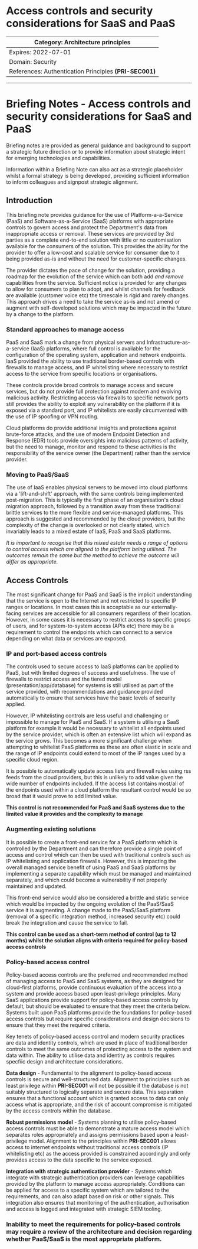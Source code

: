 
# Access controls and security considerations for SaaS and PaaS

| Category: Architecture principles
------------------------|
| Expires: 2022-07-01
| Domain: Security
| References: Authentication Principles **(PRI-SEC001)**
---

# Briefing Notes - Access controls and security considerations for SaaS and PaaS

Briefing notes are provided as general guidance and background to support a strategic future direction or to provide information about strategic intent for emerging technologies and capabilities.

Information within a Briefing Note can also act as a strategic placeholder whilst a formal strategy is being developed, providing sufficient information to inform colleagues and signpost strategic alignment.

## Introduction

This briefing note provides guidance for the use of Platform-a-a-Service (PaaS) and Software-as-a-Service (SaaS) platforms with appropriate controls to govern access and protect the Department's data from inappropriate access or removal. These services are provided by 3rd parties as a complete end-to-end solution with little or no customisation available for the consumers of the solution. This provides the ability for the provider to offer a low-cost and scalable service for consumer due to it being provided as-is and without the need for customer-specific changes.

The provider dictates the pace of change for the solution, providing a roadmap for the evolution of the service which can both add *and remove* capabilities from the service. Sufficient notice is provided for any changes to allow for consumers to plan to adopt, and whilst channels for feedback are available (customer voice etc) the timescale is rigid and rarely changes. This approach drives a need to take the service as-is and not amend or augment with self-developed solutions which may be impacted in the future by a change to the platform.

### Standard approaches to manage access

PaaS and SaaS mark a change from physical servers and Infrastructure-as-a-service (IaaS) platforms, where full control is available for the configuration of the operating system, application and network endpoints. IaaS provided the ability to use traditional border-based controls with firewalls to manage access, and IP whitelisting where necessary to restrict access to the service from specific locations or organisations.

These controls provide broad controls to manage access and secure services, but do not provide full protection against modern and evolving malicious activity. Restricting access via firewalls to specific network ports still provides the ability to exploit any vulnerability on the platform if it is exposed via a standard port, and IP whitelists are easily circumvented with the use of IP spoofing or VPN routing.

Cloud platforms do provide additional insights and protections against brute-force attacks, and the use of modern Endpoint Detection and Response (EDR) tools provide oversights into malicious patterns of activity, but the need to manage, monitor and respond to these activities is the responsibility of the service owner (the Department) rather than the service provider.

### Moving to PaaS/SaaS

The use of IaaS enables physical servers to be moved into cloud platforms via a 'lift-and-shift' approach, with the same controls being implemented post-migration. This is typically the first phase of an organisation's cloud migration approach, followed by a transition away from these traditional brittle services to the more flexible and service-managed platforms. This approach is suggested and recommended by the cloud providers, but the complexity of the change is overlooked or not clearly stated, which invariably leads to a mixed estate of IaaS, PaaS and SaaS platforms.

*It is important to recognise that this mixed estate needs a range of options to control access which are aligned to the platform being utilised. The outcomes remain the same but the method to achieve the outcome will differ as appropriate.*

## Access Controls

The most significant change for PaaS and SaaS is the implicit understanding that the service is open to the Internet and not restricted to specific IP ranges or locations. In most cases this is acceptable as our externally-facing services are accessible for all consumers regardless of their location. However, in some cases it is necessary to restrict access to specific groups of users, and for system-to-system access (APIs etc) there may be a requirement to control the endpoints which can connect to a service depending on what data or services are exposed.

### IP and port-based access controls

The controls used to secure access to IaaS platforms can be applied to PaaS, but with limited degrees of success and usefulness. The use of firewalls to restrict access and the tiered model (presentation/app/database) for systems is still utilised as part of the service provided, with recommendations and guidance provided automatically to ensure that services have the basic levels of security applied.

However, IP whitelisting controls are less useful and challenging or impossible to manage for PaaS and SaaS. If a system is utilising a SaaS platform for example it would be necessary to whitelist all endpoints used by the service provider, which is often an extensive list which will expand as the service grows. This becomes a more significant challenge when attempting to whitelist PaaS platforms as these are often elastic in scale and the range of IP endpoints could extend to most of the IP ranges used by a specific cloud region.

It is possible to automatically update access lists and firewall rules using rss feeds from the cloud providers, but this is unlikely to add value given the wide number of endpoints included. If the access list contains most/all of the endpoints used within a cloud platform the resultant control would be so broad that it would prove to add limited value.

**This control is not recommended for PaaS and SaaS systems due to the limited value it provides and the complexity to manage**

### Augmenting existing solutions

It is possible to create a front-end service for a PaaS platform which is controlled by the Department and can therefore provide a single point of access and control which can then be used with traditional controls such as IP whitelisting and application firewalls. However, this is impacting the overall managed service benefit of using PaaS and SaaS platforms by implementing a separate capability which must be managed and maintained separately, and which could become a vulnerability if not properly maintained and updated.

This front-end service would also be considered a brittle and static service which would be impacted by the ongoing evolution of the PaaS/SaaS service it is augmenting. A change made to the PaaS/SaaS platform (removal of a specific integration method, increased security etc) could break the integration and cause the service to fail.

**This control can be used as a short-term method of control (up to 12 months) whilst the solution aligns with criteria required for policy-based access controls**

### Policy-based access control

Policy-based access controls are the preferred and recommended method of managing access to PaaS and SaaS systems, as they are designed for cloud-first platforms, provide continuous evaluation of the access into a system and provide access based upon least-privilege principles. Many SaaS applications provide support for policy-based access controls by default, but should be evaluated to ensure that they meet the criteria below. Systems built upon PaaS platforms provide the foundations for policy-based access controls but require specific considerations and design decisions to ensure that they meet the required criteria.

Key tenets of policy-based access control and modern security practices are data and identity controls, which are used in place of traditional border controls to meet the same outcomes of protecting access to the system and data within. The ability to utilise data and identity as controls requires specfiic design and architecture considerations.

**Data design** - Fundamental to the alignment to policy-based access controls is secure and well-structured data. Alignment to principles such as least privilege within **PRI-SEC001** will not be possible if the database is not suitably structured to logically separate and secure data. This separation ensures that a functional account which is granted access to data can only access what is appropriate, and the risk of account compromise is mitigated by the access controls within the database.

**Robust permissions model** - Systems planning to utilise policy-based access controls must be able to demonstrate a mature access model which separates roles appropriately and assigns permissions based upon a least-privilege model. Alignment to the principles within **PRI-SEC001** allows access to internet endpoints without traditional access controls (IP whitelisting etc) as the access provided is constrained accordingly and only provides access to the data specific to the service exposed.

**Integration with strategic authentication provider** - Systems which integrate with strategic authentication providers can leverage capabilities provided by the platform to manage access appropriately. Conditions can be applied for access to a specific system which are tailored to the requirements, and can also adapt based on risk or other signals. This integration also ensures that monitoring of the authentication, authorisation and access is logged and integrated with strategic SIEM tooling.

### Inability to meet the requirements for policy-based controls may require a review of the architecture and decision regarding whether PaaS/SaaS is the most appropriate platform.
